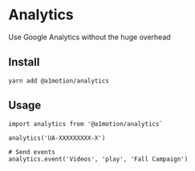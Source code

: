 # Analytics

Use Google Analytics without the huge overhead

## Install

```
yarn add @a1motion/analytics
```

## Usage

```
import analytics from '@a1motion/analytics`

analytics('UA-XXXXXXXXX-X')

# Send events
analytics.event('Videos', 'play', 'Fall Campaign')
```
